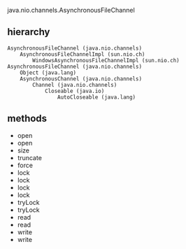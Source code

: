 java.nio.channels.AsynchronousFileChannel
## hierarchy
```
AsynchronousFileChannel (java.nio.channels)
    AsynchronousFileChannelImpl (sun.nio.ch)
        WindowsAsynchronousFileChannelImpl (sun.nio.ch)
AsynchronousFileChannel (java.nio.channels)
    Object (java.lang)
    AsynchronousChannel (java.nio.channels)
        Channel (java.nio.channels)
            Closeable (java.io)
                AutoCloseable (java.lang)
```

## methods
* open
* open
* size
* truncate
* force
* lock
* lock
* lock
* lock
* tryLock
* tryLock
* read
* read
* write
* write